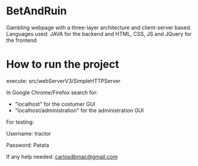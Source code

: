 # BetAndRuin
Gambling webpage with a three-layer architecture and client-server based. Languages used: JAVA for the backend and HTML, CSS, JS and JQuery for the frontend

# How to run the project

execute: src/webServerV3/SimpleHTTPServer

In Google Chrome/Firefox search for: 

  - "localhost" for the costumer GUI
  - "localhost/administration" for the administration GUI

For testing:

Username: tractor

Password: Patata

If any help needed: carlosdbmac@gmail.com

